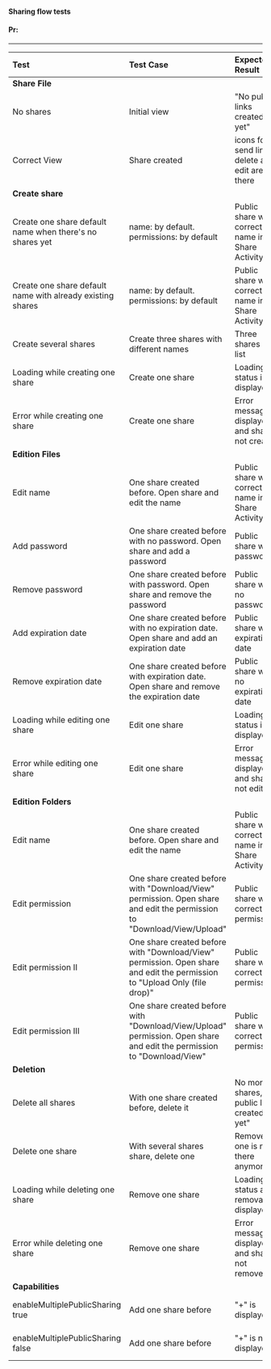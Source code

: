 #### Sharing flow tests

#### Pr: 

---
 
| Test | Test Case | Expected Result | Result | Related Comment
| :---- | :-------- | :---- | :-------------- | :-----: | 
| **Share File** | |  |
| No shares | Initial view | "No public links created yet" | DONE | Already implemented in ShareFileFragmentTest
| Correct View | Share created | icons for send link, delete and edit are there| DONE | Implemented in ShareFileFragmentTest
| **Create share** | |  |
| Create one share default name when there's no shares yet | name: by default. permissions: by default | Public share with correct name in Share Activity | DONE |
| Create one share default name with already existing shares | name: by default. permissions: by default | Public share with correct name in Share Activity | DONE |
| Create several shares  | Create three shares with different names | Three shares in list | DONE |
| Loading while creating one share | Create one share | Loading status is displayed | |
| Error while creating one share | Create one share | Error message displayed and share is not created | |
| **Edition Files** | |  |
| Edit name | One share created before. Open share and edit the name | Public share with correct name in Share Activity | DONE |
| Add password | One share created before with no password. Open share and add a password | Public share with password | DONE |
| Remove password | One share created before with password. Open share and remove the password | Public share with no password | DONE |
| Add expiration date | One share created before with no expiration date. Open share and add an expiration date | Public share with expiration date | DONE |
| Remove expiration date | One share created before with expiration date. Open share and remove the expiration date | Public share with no expiration date | DONE |
| Loading while editing one share | Edit one share | Loading status is displayed | |
| Error while editing one share | Edit one share | Error message displayed and share is not edited | |
| **Edition Folders** | |  |
| Edit name | One share created before. Open share and edit the name | Public share with correct name in Share Activity | DONE |
| Edit permission | One share created before with "Download/View" permission. Open share and edit the permission to "Download/View/Upload" | Public share with correct permissions |   DONE|
| Edit permission II | One share created before with "Download/View" permission. Open share and edit the permission to "Upload Only (file drop)" | Public share with correct permissions | DONE |
| Edit permission III | One share created before with "Download/View/Upload" permission. Open share and edit the permission to "Download/View" | Public share with correct permissions | DONE |
| **Deletion** | |  |
| Delete all shares | With one share created before, delete it | No more shares, "No public links created yet"  | DONE |
| Delete one share | With several shares share, delete one | Removed one is not there anymore | DONE |
| Loading while deleting one share | Remove one share | Loading status after removal is displayed | DONE |
| Error while deleting one share | Remove one share | Error message displayed and share is not removed | |
| **Capabilities** | |  |
| enableMultiplePublicSharing true| Add one share before | "+" is displayed | DONE | Already implemented in ShareFileFragmentTest
| enableMultiplePublicSharing false | Add one share before | "+" is not displayed | DONE |Already implemented in ShareFileFragmentTest
